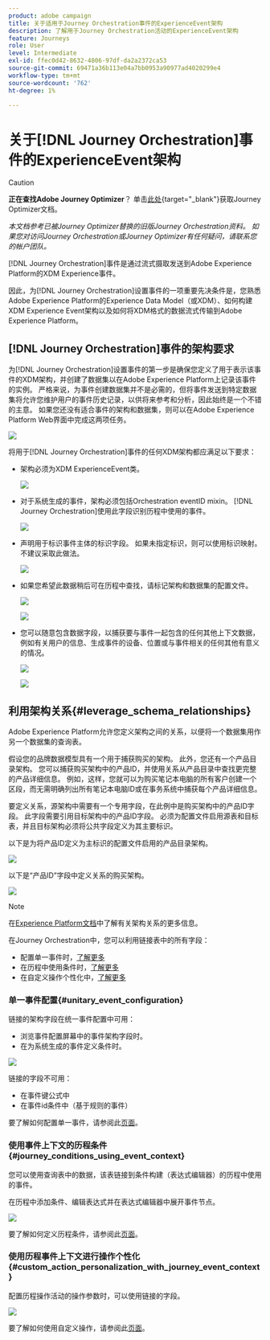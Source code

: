 ```yaml
---
product: adobe campaign
title: 关于适用于Journey Orchestration事件的ExperienceEvent架构
description: 了解用于Journey Orchestration活动的ExperienceEvent架构
feature: Journeys
role: User
level: Intermediate
exl-id: ffec0d42-8632-4806-97df-da2a2372ca53
source-git-commit: 69471a36b113e04a7bb0953a90977ad4020299e4
workflow-type: tm+mt
source-wordcount: '762'
ht-degree: 1%

---
```


# 关于[!DNL Journey Orchestration]事件的ExperienceEvent架构


>[!CAUTION]
>
>**正在查找Adobe Journey Optimizer**？ 单击[此处](https://experienceleague.adobe.com/zh-hans/docs/journey-optimizer/using/ajo-home){target="_blank"}获取Journey Optimizer文档。
>
>
>_本文档参考已被Journey Optimizer替换的旧版Journey Orchestration资料。 如果您对访问Journey Orchestration或Journey Optimizer有任何疑问，请联系您的帐户团队。_



[!DNL Journey Orchestration]事件是通过流式摄取发送到Adobe Experience Platform的XDM Experience事件。

因此，为[!DNL Journey Orchestration]设置事件的一项重要先决条件是，您熟悉Adobe Experience Platform的Experience Data Model（或XDM）、如何构建XDM Experience Event架构以及如何将XDM格式的数据流式传输到Adobe Experience Platform。

## [!DNL Journey Orchestration]事件的架构要求

为[!DNL Journey Orchestration]设置事件的第一步是确保您定义了用于表示该事件的XDM架构，并创建了数据集以在Adobe Experience Platform上记录该事件的实例。 严格来说，为事件创建数据集并不是必需的，但将事件发送到特定数据集将允许您维护用户的事件历史记录，以供将来参考和分析，因此始终是一个不错的主意。 如果您还没有适合事件的架构和数据集，则可以在Adobe Experience Platform Web界面中完成这两项任务。

![](../assets/schema1.png)

将用于[!DNL Journey Orchestration]事件的任何XDM架构都应满足以下要求：

* 架构必须为XDM ExperienceEvent类。

  ![](../assets/schema2.png)

* 对于系统生成的事件，架构必须包括Orchestration eventID mixin。 [!DNL Journey Orchestration]使用此字段识别历程中使用的事件。

  ![](../assets/schema3.png)

* 声明用于标识事件主体的标识字段。 如果未指定标识，则可以使用标识映射。 不建议采取此做法。

  ![](../assets/schema4.png)

* 如果您希望此数据稍后可在历程中查找，请标记架构和数据集的配置文件。

  ![](../assets/schema5.png)

  ![](../assets/schema6.png)

* 您可以随意包含数据字段，以捕获要与事件一起包含的任何其他上下文数据，例如有关用户的信息、生成事件的设备、位置或与事件相关的任何其他有意义的情况。

  ![](../assets/schema7.png)

  ![](../assets/schema8.png)

## 利用架构关系{#leverage_schema_relationships}

Adobe Experience Platform允许您定义架构之间的关系，以便将一个数据集用作另一个数据集的查询表。

假设您的品牌数据模型具有一个用于捕获购买的架构。 此外，您还有一个产品目录架构。 您可以捕获购买架构中的产品ID，并使用关系从产品目录中查找更完整的产品详细信息。 例如，这样，您就可以为购买笔记本电脑的所有客户创建一个区段，而无需明确列出所有笔记本电脑ID或在事务系统中捕获每个产品详细信息。

要定义关系，源架构中需要有一个专用字段，在此例中是购买架构中的产品ID字段。 此字段需要引用目标架构中的产品ID字段。 必须为配置文件启用源表和目标表，并且目标架构必须将公共字段定义为其主要标识。

以下是为将产品ID定义为主标识的配置文件启用的产品目录架构。

![](../assets/schema9.png)

以下是“产品ID”字段中定义关系的购买架构。

![](../assets/schema10.png)

>[!NOTE]
>
>在[Experience Platform文档](https://experienceleague.adobe.com/docs/platform-learn/tutorials/schemas/configure-relationships-between-schemas.html?lang=zh-Hans)中了解有关架构关系的更多信息。

在Journey Orchestration中，您可以利用链接表中的所有字段：

* 配置单一事件时，[了解更多](../event/experience-event-schema.md#unitary_event_configuration)
* 在历程中使用条件时，[了解更多](../event/experience-event-schema.md#journey_conditions_using_event_context)
* 在自定义操作个性化中，[了解更多](../event/experience-event-schema.md#custom_action_personalization_with_journey_event_context)

### 单一事件配置{#unitary_event_configuration}

链接的架构字段在统一事件配置中可用：

* 浏览事件配置屏幕中的事件架构字段时。
* 在为系统生成的事件定义条件时。

![](../assets/schema11.png)

链接的字段不可用：

* 在事件键公式中
* 在事件id条件中（基于规则的事件）

要了解如何配置单一事件，请参阅此[页面](../event/about-creating.md)。

### 使用事件上下文的历程条件{#journey_conditions_using_event_context}

您可以使用查询表中的数据，该表链接到条件构建（表达式编辑器）的历程中使用的事件。

在历程中添加条件、编辑表达式并在表达式编辑器中展开事件节点。

![](../assets/schema12.png)

要了解如何定义历程条件，请参阅此[页面](../building-journeys/condition-activity.md)。

### 使用历程事件上下文进行操作个性化{#custom_action_personalization_with_journey_event_context}

配置历程操作活动的操作参数时，可以使用链接的字段。

![](../assets/schema13.png)

要了解如何使用自定义操作，请参阅此[页面](../building-journeys/using-custom-actions.md)。

